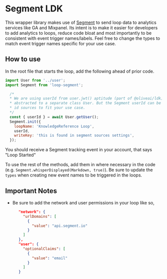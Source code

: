 # Segment LDK

This wrapper library makes use of [Segment](https://segment.com/docs/) to send loop data to analytics services like GA and Mixpanel. Its intent is to make it easier for developers to add analytics to loops, reduce code bloat and most importantly to be consistent with event trigger names/labels. Feel free to change the types to match event trigger names specific for your use case.

## How to use

In the root file that starts the loop, add the following ahead of prior code.

```js
import User from '../user';
import Segment from 'loop-segment';

  /*
  * We are using userId from user.jwt() aptitude (part of @oliveai/ldk) which has been
  * abstracted to a separate class User. But the Segment userId can be populated from other
  * id sources to fit your use case.
  */
  const { userId } = await User.getUser();
  Segment.init({
    loopName: 'KnowledgeReference Loop',
    userId,
    writeKey: 'this is found in segment sources settings',
  });
```

You should receive a Segment tracking event in your account, that says "Loop Started"

To use the rest of the methods, add them in where necessary in the code (e.g. `Segment.whisperDisplayed(Markdown, true)`). Be sure to update the `types` when creating new event names to be triggered in the loops.

## Important Notes

- Be sure to add the network and user permissions in your loop like so,

```json
      "network": {
        "urlDomains": [
          {
            "value": "api.segment.io"
          }
        ]
      },
      "user": {
        "optionalClaims": [
          {
            "value": "email"
          }
        ]
      }
```
